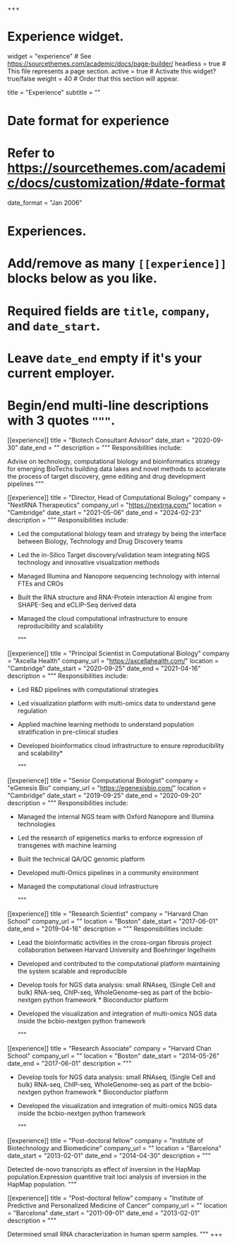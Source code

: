 +++
# Experience widget.
widget = "experience"  # See https://sourcethemes.com/academic/docs/page-builder/
headless = true  # This file represents a page section.
active = true  # Activate this widget? true/false
weight = 40  # Order that this section will appear.

title = "Experience"
subtitle = ""

# Date format for experience
#   Refer to https://sourcethemes.com/academic/docs/customization/#date-format
date_format = "Jan 2006"

# Experiences.
#   Add/remove as many `[[experience]]` blocks below as you like.
#   Required fields are `title`, `company`, and `date_start`.
#   Leave `date_end` empty if it's your current employer.
#   Begin/end multi-line descriptions with 3 quotes `"""`.

[[experience]]
title = "Biotech Consultant Advisor"
  date_start = "2020-09-30"
  date_end = ""
  description = """
  Responsibilities include:

Advise on technology, computational biology and bioinformatics strategy for emerging BioTechs building data lakes and novel methods to accelerate the process of target discovery, gene editing and drug development pipelines
"""

[[experience]]
  title = "Director, Head of Computational Biology"
  company = "NextRNA Therapeutics"
  company_url = "https://nextrna.com/"
  location = "Cambridge"
  date_start = "2021-05-06"
  date_end = "2024-02-23"
  description = """
  Responsibilities include:

* Led the computational biology team and strategy by being the interface between Biology, Technology and Drug Discovery teams
* Led the in-Silico Target discovery/validation team integrating NGS technology and innovative visualization methods
* Managed Illumina and Nanopore sequencing technology with internal FTEs and CROs
* Built the RNA structure and RNA-Protein interaction AI engine from SHAPE-Seq and eCLIP-Seq derived data
* Managed the cloud computational infrastructure to ensure reproducibility and scalability
  
  """

[[experience]]
  title = "Principal Scientist in Computational Biology"
  company = "Axcella Health"
  company_url = "https://axcellahealth.com/"
  location = "Cambridge"
  date_start = "2020-09-25"
  date_end = "2021-04-16"
  description = """
  Responsibilities include:

* Led R&D pipelines with computational strategies
* Led visualization platform with multi-omics data to understand gene regulation
* Applied machine learning methods to understand population stratification in pre-clinical studies
* Developed bioinformatics cloud infrastructure to ensure reproducibility and scalability* 

  """
 
[[experience]]
  title = "Senior Computational Biologist"
  company = "eGenesis Bio"
  company_url = "https://egenesisbio.com/"
  location = "Cambridge"
  date_start = "2019-09-25"
  date_end = "2020-09-20"
  description = """
  Responsibilities include:

* Managed the internal NGS team with Oxford Nanopore and Illumina technologies
* Led the research of epigenetics marks to enforce expression of transgenes with machine learning
* Built the technical QA/QC genomic platform
* Developed multi-Omics pipelines in a community environment
* Managed the computational cloud infrastructure

  """

[[experience]]
  title = "Research Scientist"
  company = "Harvard Chan School"
  company_url = ""
  location = "Boston"
  date_start = "2017-06-01"
  date_end = "2019-04-16"
  description = """
  Responsibilities include:

* Lead the bioinformatic activities in the cross-organ fibrosis project collaboration between Harvard University and Boehringer Ingelheim
* Developed and contributed to the computational platform maintaining the system scalable and reproducible
* Develop tools for NGS data analysis: small RNAseq, (Single Cell and bulk) RNA-seq, ChIP-seq, WholeGenome-seq as part of the bcbio-nextgen python framework *  Bioconductor platform
* Developed the visualization and integration of multi-omics NGS data inside the bcbio-nextgen python framework

  """

[[experience]]
  title = "Research Associate"
  company = "Harvard Chan School"
  company_url = ""
  location = "Boston"
  date_start = "2014-05-26"
  date_end = "2017-06-01"
  description = """
  
* Develop tools for NGS data analysis: small RNAseq, (Single Cell and bulk) RNA-seq, ChIP-seq, WholeGenome-seq as part of the bcbio-nextgen python framework *  Bioconductor platform
* Developed the visualization and integration of multi-omics NGS data inside the bcbio-nextgen python framework

  """

[[experience]]
  title = "Post-doctoral fellow"
  company = "Institute of Biotechnology and Biomedicine"
  company_url = ""
  location = "Barcelona"
  date_start = "2013-02-01"
  date_end = "2014-04-30"
  description = """
  
  Detected de-novo transcripts as effect of inversion in the HapMap population.Expression quantitive trait loci analysis of inversion in the HapMap population.
  """

[[experience]]
  title = "Post-doctoral fellow"
  company = "Institute of Predictive and Personalized Medicine of Cancer"
  company_url = ""
  location = "Barcelona"
  date_start = "2011-09-01"
  date_end = "2013-02-01"
  description = """
  
  Determined small RNA characterization in human sperm samples.
  """
+++
